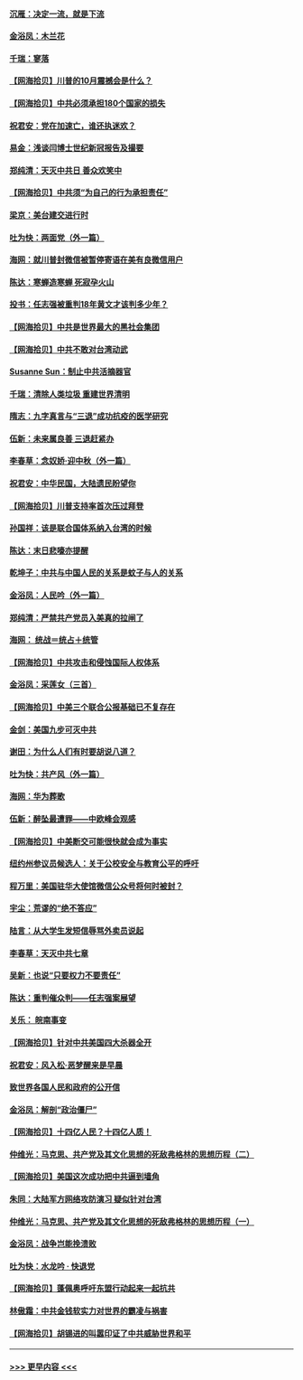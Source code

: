 #### [沉雁：决定一流，就是下流](../pages/nsc993/n12432128.md?t=09270251) 
#### [金浴凤：木兰花](../pages/nsc993/n12432124.md?t=09270251) 
#### [千瑞：寥落](../pages/nsc993/n12432071.md?t=09270251) 
#### [【网海拾贝】川普的10月震撼会是什么？](../pages/nsc993/n12431624.md?t=09270251) 
#### [【网海拾贝】中共必须承担180个国家的损失](../pages/nsc993/n12428893.md?t=09270251) 
#### [祝君安：党在加速亡，谁还执迷欢？](../pages/nsc993/n12428652.md?t=09270251) 
#### [易金：浅谈闫博士世纪新冠报告及撮要](../pages/nsc993/n12426822.md?t=09270251) 
#### [郑纯清：天灭中共日 善众欢笑中](../pages/nsc993/n12426784.md?t=09270251) 
#### [【网海拾贝】中共须“为自己的行为承担责任”](../pages/nsc993/n12426067.md?t=09270251) 
#### [梁京：美台建交进行时](../pages/nsc993/n12424066.md?t=09270251) 
#### [吐为快：两面党（外一篇）](../pages/nsc993/n12424043.md?t=09270251) 
#### [海网：就川普封微信被暂停寄语在美有良微信用户](../pages/nsc993/n12424021.md?t=09270251) 
#### [陈达：寒蝉造寒蝉 死寂孕火山](../pages/nsc993/n12423958.md?t=09270251) 
#### [投书：任志强被重判18年黄文才该判多少年？](../pages/nsc993/n12423672.md?t=09270251) 
#### [【网海拾贝】中共是世界最大的黑社会集团](../pages/nsc993/n12423543.md?t=09270251) 
#### [【网海拾贝】中共不敢对台湾动武](../pages/nsc993/n12421418.md?t=09270251) 
#### [Susanne Sun：制止中共活摘器官](../pages/nsc993/n12419654.md?t=09270251) 
#### [千瑞：清除人类垃圾 重建世界清明](../pages/nsc993/n12419414.md?t=09270251) 
#### [隋志：九字真言与“三退”成功抗疫的医学研究](../pages/nsc993/n12419248.md?t=09270251) 
#### [伍新：未来属良善 三退赶紧办](../pages/nsc993/n12418496.md?t=09270251) 
#### [李春草：念奴娇·迎中秋（外一篇）](../pages/nsc993/n12418465.md?t=09270251) 
#### [祝君安：中华民国，大陆遗民盼望你](../pages/nsc993/n12418089.md?t=09270251) 
#### [【网海拾贝】川普支持率首次压过拜登](../pages/nsc993/n12418050.md?t=09270251) 
#### [孙国祥：该是联合国体系纳入台湾的时候](../pages/nsc993/n12417369.md?t=09270251) 
#### [陈达：末日悲嚎亦提醒](../pages/nsc993/n12416736.md?t=09270251) 
#### [乾坤子：中共与中国人民的关系是蚊子与人的关系](../pages/nsc993/n12416632.md?t=09270251) 
#### [金浴凤：人民吟（外一篇）](../pages/nsc993/n12416567.md?t=09270251) 
#### [郑纯清：严禁共产党员入美真的拉闸了](../pages/nsc993/n12416550.md?t=09270251) 
#### [海网： 统战＝统占＋统管](../pages/nsc993/n12416404.md?t=09270251) 
#### [【网海拾贝】中共攻击和侵蚀国际人权体系](../pages/nsc993/n12416250.md?t=09270251) 
#### [金浴凤：采莲女（三首）](../pages/nsc993/n12415517.md?t=09270251) 
#### [【网海拾贝】中美三个联合公报基础已不复存在](../pages/nsc993/n12415054.md?t=09270251) 
#### [金剑：美国九步可灭中共](../pages/nsc993/n12413183.md?t=09270251) 
#### [谢田：为什么人们有时要胡说八道？](../pages/nsc993/n12411861.md?t=09270251) 
#### [吐为快：共产风（外一篇）](../pages/nsc993/n12411761.md?t=09270251) 
#### [海网：华为葬歌](../pages/nsc993/n12410381.md?t=09270251) 
#### [伍新：醉坠最遭罪——中欧峰会观感](../pages/nsc993/n12410364.md?t=09270251) 
#### [【网海拾贝】中美断交可能很快就会成为事实](../pages/nsc993/n12409495.md?t=09270251) 
#### [纽约州参议员候选人：关于公校安全与教育公平的呼吁](../pages/nsc993/n12409228.md?t=09270251) 
#### [程万里：美国驻华大使馆微信公众号将何时被封？](../pages/nsc993/n12407397.md?t=09270251) 
#### [宇尘：荒谬的“绝不答应”](../pages/nsc993/n12407360.md?t=09270251) 
#### [陆言：从大学生发短信辱骂外卖员说起](../pages/nsc993/n12407285.md?t=09270251) 
#### [李春草：天灭中共七章](../pages/nsc993/n12406988.md?t=09270251) 
#### [吴新：也说“只要权力不要责任”](../pages/nsc993/n12406966.md?t=09270251) 
#### [陈达：重判催众判——任志强案展望](../pages/nsc993/n12404540.md?t=09270251) 
#### [关乐： 皖南事变](../pages/nsc993/n12404288.md?t=09270251) 
#### [【网海拾贝】针对中共美国四大杀器全开](../pages/nsc993/n12404172.md?t=09270251) 
#### [祝君安：风入松‧恶梦醒来是早晨](../pages/nsc993/n12401953.md?t=09270251) 
#### [致世界各国人民和政府的公开信](../pages/nsc993/n12401824.md?t=09270251) 
#### [金浴凤：解剖“政治僵尸”](../pages/nsc993/n12401808.md?t=09270251) 
#### [【网海拾贝】十四亿人民？十四亿人质！](../pages/nsc993/n12401708.md?t=09270251) 
#### [仲维光：马克思、共产党及其文化思想的死敌弗格林的思想历程（二）](../pages/nsc993/n12399107.md?t=09270251) 
#### [【网海拾贝】美国这次成功把中共逼到墙角](../pages/nsc993/n12400173.md?t=09270251) 
#### [朱同：大陆军方网络攻防演习 疑似针对台湾](../pages/nsc993/n12399868.md?t=09270251) 
#### [仲维光：马克思、共产党及其文化思想的死敌弗格林的思想历程（一）](../pages/nsc993/n12398341.md?t=09270251) 
#### [金浴凤：战争岂能挽溃败](../pages/nsc993/n12398855.md?t=09270251) 
#### [吐为快：水龙吟 · 快退党](../pages/nsc993/n12398849.md?t=09270251) 
#### [【网海拾贝】蓬佩奥呼吁东盟行动起来一起抗共](../pages/nsc993/n12398291.md?t=09270251) 
#### [林傲霜：中共金钱软实力对世界的霸凌与祸害](../pages/nsc993/n12397515.md?t=09270251) 
#### [【网海拾贝】胡锡进的叫嚣印证了中共威胁世界和平](../pages/nsc993/n12397455.md?t=09270251) 

----
#### [ >>> 更早内容 <<< ](../indexes/nsc993-earlier.md)

